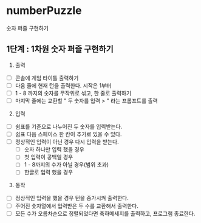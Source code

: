 # numberPuzzle

숫자 퍼즐 구현하기

## 1단계 : 1차원 숫자 퍼즐 구현하기

1. 출력

- [ ] 콘솔에 게임 타이틀 출력하기
- [ ] 다음 줄에 현재 턴을 출력한다. 시작은 1부터
- [ ] 1 - 8 까지의 숫자를 무작위로 섞고, 한 줄로 출력하기
- [ ] 마지막 줄에는 교환할 " 두 숫자를 입력 > " 라는 프롬프트를 출력

2. 입력

- [ ] 쉼표를 기준으로 나누어진 두 숫자를 입력받는다.
- [ ] 쉼표 다음 스페이스 한 칸이 추가로 있을 수 있다.
- [ ] 정상적인 입력이 아닌 경우 다시 입력을 받는다.
  - [ ] 숫자 하나만 입력 했을 경우
  - [ ] 첫 입력이 공백일 경우
  - [ ] 1 - 8까지의 수가 아닐 경우(범위 초과)
  - [ ] 한글로 입력 했을 경우

3. 동작

- [ ] 정상적인 입력을 했을 경우 턴을 증가시켜 출력한다.
- [ ] 주어진 숫자열에서 입력받은 두 수를 교환해서 출력한다.
- [ ] 모든 수가 오름차순으로 정렬되었다면 축하메세지를 출력하고, 프로그램 종료한다.
